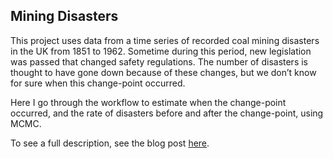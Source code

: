 ## Mining Disasters

This project uses data from a time series of recorded coal mining disasters in the UK from 1851 to 1962. Sometime during this period, new legislation was passed that changed safety regulations. The number of disasters is thought to have gone down because of these changes, but we don’t know for sure when this change-point occurred.

Here I go through the workflow to estimate when the change-point occurred, and the rate of disasters before and after the change-point, using MCMC.

To see a full description, see the blog post [here](https://joomik.github.io/mining/).